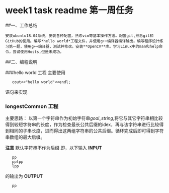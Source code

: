 # week1 task readme 第一周任务  

##一、工作总结

    安装ubuntu18.04系统，安装各种配置，熟练vim等基本操作方法。配置git,熟悉git和GitHub的使用。编写*hello world*工程文件，并使用g++编译器编译输出。编写程序设计练习第一题，使用g++编译器，测试并修改。安装**OpenCV**库。学习Linux中的man和help命令，尝试使用Hosts,但是未成功。  

##二、编程说明  

###hello world 工程
  主要使用
```
   cout<<"hello world"<<endl;
```
语句来实现  

### longestCommon 工程
主要思路：
以第一个字符串作为初始字符串*goal_string*,将它与其它字符串相比较得到较短字符串的长度，作为检查最长公共后缀的idex，再与该字符串进行比较得到相同的子串长度，进而得出这两组字符串的公共后缀。循环完成后即可得到字符串数组的最大后缀。  

**注意**
默认字符串不作为后缀
即，以下输入
**INPUT**
```
   pp
   pplpp
   lpp
```
的输出为
**OUTPUT**
```
   pp
```

